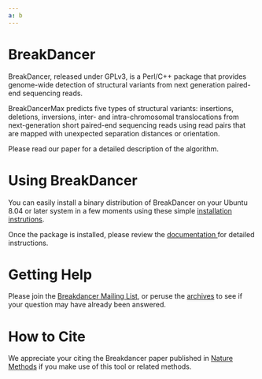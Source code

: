 ```yaml
---
a: b
---
```

BreakDancer
===========

BreakDancer, released under GPLv3, is a Perl/C++ package that provides genome-wide detection of structural variants from next generation paired-end sequencing reads. 

BreakDancerMax predicts five types of structural variants: insertions, deletions, inversions, inter- and intra-chromosomal translocations from next-generation short paired-end sequencing reads using read pairs that are mapped with unexpected separation distances or orientation.

Please read our paper for a detailed description of the algorithm.

Using BreakDancer
=================

You can easily install a binary distribution of BreakDancer on your Ubuntu 8.04 or later system in a few moments using these simple [installation instrutions](install.html).

Once the package is installed, please review the [documentation ](documentation.html) for detailed instructions.

Getting Help
============

Please join the [Breakdancer Mailing List](https://lists.sourceforge.net/lists/listinfo/breakdancer-help), or peruse the [archives](http://sourceforge.net/mailarchive/forum.php?forum_name=breakdancer-help) to see if your question may have already been answered.

How to Cite
===========

We appreciate your citing the Breakdancer paper published in [Nature Methods](http://www.nature.com/nmeth/journal/v6/n9/abs/nmeth.1363.html) if you make use of this tool or related methods.
